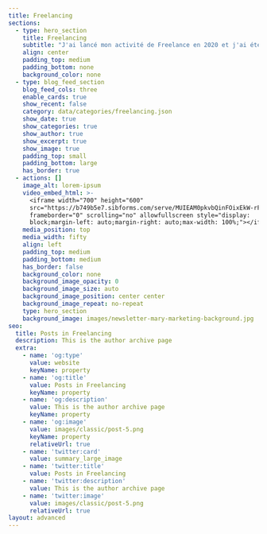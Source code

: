 ```yaml
---
title: Freelancing
sections:
  - type: hero_section
    title: Freelancing
    subtitle: "J'ai lancé mon activité de Freelance en 2020 et j'ai été confronté à un certains nombre de barrières depuis. Les démarche administrative qui sont allégé avec le statut d'auto-entrepreneur mais ce n'est pas une partie de plaisir pour autant. Les difficultés à trouver mes premières mission freelance et mes clients régulier.\_ Comment se différencier de vos concurrents ? Quel solution bancaire choisir ? Comment améliorer environnement de travail ? Dans cette catégorie Freelancing, vous découvrirez une multitude d'Ici vous trouverez divers articles traitant de l'entrepreneuriat et du Freelancing : Mes avis sur les plateformes Freelance\n que j'ai testé par exemple. Vous retrouverez également mes conseils et \nmes retours d'expérience. J'essaye d'aider au maximum et je reste \ndisponible si vous avez des questions sur le métier de Freelance.  Je ne\n suis pas devenu Freelance du jour au lendemain, je vais donc également \nvous parler de mon parcours et de mes études \U0001F642 !"
    align: center
    padding_top: medium
    padding_bottom: none
    background_color: none
  - type: blog_feed_section
    blog_feed_cols: three
    enable_cards: true
    show_recent: false
    category: data/categories/freelancing.json
    show_date: true
    show_categories: true
    show_author: true
    show_excerpt: true
    show_image: true
    padding_top: small
    padding_bottom: large
    has_border: true
  - actions: []
    image_alt: lorem-ipsum
    video_embed_html: >-
      <iframe width="700" height="600"
      src="https://b749b5e7.sibforms.com/serve/MUIEAM0pkvbQinFOixEkW-rF_LkKDOef_kUfJGtk7R9-UfYGPAJ_DiiVnVBksDThZYDqnmeVL4MnotsgclA_AehybCmA3NKcWHLbbvdkKvG0n34T7OuHuIsL2dj3-o197_s8hEpdP9x5L2dDoMQzA-iDTR8VKjJg43Ng3XjNLA8_kzDtFQqaWLGl0KlowvrzGYQ-eObrny3EASDU"
      frameborder="0" scrolling="no" allowfullscreen style="display:
      block;margin-left: auto;margin-right: auto;max-width: 100%;"></iframe>
    media_position: top
    media_width: fifty
    align: left
    padding_top: medium
    padding_bottom: medium
    has_border: false
    background_color: none
    background_image_opacity: 0
    background_image_size: auto
    background_image_position: center center
    background_image_repeat: no-repeat
    type: hero_section
    background_image: images/newsletter-mary-marketing-background.jpg
seo:
  title: Posts in Freelancing
  description: This is the author archive page
  extra:
    - name: 'og:type'
      value: website
      keyName: property
    - name: 'og:title'
      value: Posts in Freelancing
      keyName: property
    - name: 'og:description'
      value: This is the author archive page
      keyName: property
    - name: 'og:image'
      value: images/classic/post-5.png
      keyName: property
      relativeUrl: true
    - name: 'twitter:card'
      value: summary_large_image
    - name: 'twitter:title'
      value: Posts in Freelancing
    - name: 'twitter:description'
      value: This is the author archive page
    - name: 'twitter:image'
      value: images/classic/post-5.png
      relativeUrl: true
layout: advanced
---
```

